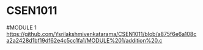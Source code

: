# CSEN1011
#MODULE 1
https://github.com/Ysrilakshmivenkatarama/CSEN1011/blob/a875f6e6a108ca2a2428d1bf19df62e4c5cc1fa1/MODULE%201/addition%20.c
